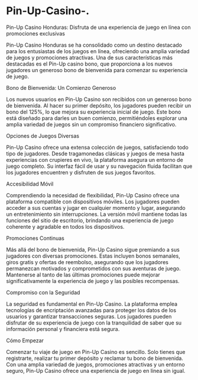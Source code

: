 # Pin-Up-Casino-.

Pin-Up Casino Honduras: Disfruta de una experiencia de juego en línea con promociones exclusivas

Pin-Up Casino Honduras se ha consolidado como un destino destacado para los entusiastas de los juegos en línea, ofreciendo una amplia variedad de juegos y promociones atractivas. Una de sus características más destacadas es el Pin-Up casino bono, que proporciona a los nuevos jugadores un generoso bono de bienvenida para comenzar su experiencia de juego.

Bono de Bienvenida: Un Comienzo Generoso

Los nuevos usuarios en Pin-Up Casino son recibidos con un generoso bono de bienvenida. Al hacer su primer depósito, los jugadores pueden recibir un bono del 125%, lo que mejora su experiencia inicial de juego. Este bono está diseñado para darles un buen comienzo, permitiéndoles explorar una amplia variedad de juegos sin un compromiso financiero significativo.

Opciones de Juegos Diversas

Pin-Up Casino ofrece una extensa colección de juegos, satisfaciendo todo tipo de jugadores. Desde tragamonedas clásicas y juegos de mesa hasta experiencias con crupieres en vivo, la plataforma asegura un entorno de juego completo. Su interfaz fácil de usar y su navegación fluida facilitan que los jugadores encuentren y disfruten de sus juegos favoritos.

Accesibilidad Móvil

Comprendiendo la necesidad de flexibilidad, Pin-Up Casino ofrece una plataforma compatible con dispositivos móviles. Los jugadores pueden acceder a sus cuentas y jugar en cualquier momento y lugar, asegurando un entretenimiento sin interrupciones. La versión móvil mantiene todas las funciones del sitio de escritorio, brindando una experiencia de juego coherente y agradable en todos los dispositivos.

Promociones Continuas

Más allá del bono de bienvenida, Pin-Up Casino sigue premiando a sus jugadores con diversas promociones. Estas incluyen bonos semanales, giros gratis y ofertas de reembolso, asegurando que los jugadores permanezcan motivados y comprometidos con sus aventuras de juego. Mantenerse al tanto de las últimas promociones puede mejorar significativamente la experiencia de juego y las posibles recompensas.

Compromiso con la Seguridad

La seguridad es fundamental en Pin-Up Casino. La plataforma emplea tecnologías de encriptación avanzadas para proteger los datos de los usuarios y garantizar transacciones seguras. Los jugadores pueden disfrutar de su experiencia de juego con la tranquilidad de saber que su información personal y financiera está segura.

Cómo Empezar

Comenzar tu viaje de juego en Pin-Up Casino es sencillo. Solo tienes que registrarte, realizar tu primer depósito y reclamar tu bono de bienvenida. Con una amplia variedad de juegos, promociones atractivas y un entorno seguro, Pin-Up Casino ofrece una experiencia de juego en línea sin igual.
